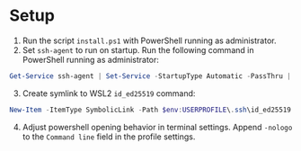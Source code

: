 # Setup

1. Run the script `install.ps1` with PowerShell running as administrator.
2. Set `ssh-agent` to run on startup. Run the following command in PowerShell running as administrator:

```powershell
Get-Service ssh-agent | Set-Service -StartupType Automatic -PassThru | Start-Service
```

3. Create symlink to WSL2 `id_ed25519` command:

```powershell
New-Item -ItemType SymbolicLink -Path $env:USERPROFILE\.ssh\id_ed25519 -Value \\wsl$\Ubuntu-20.04\home\$(whoami)\.ssh\id_ed25519
```

4. Adjust powershell opening behavior in terminal settings. Append `-nologo` to the `Command line` field in the profile settings.
